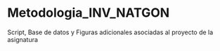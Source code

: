 # Metodologia_INV_NATGON
Script, Base de datos y Figuras adicionales asociadas al proyecto de la asignatura

